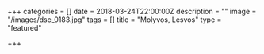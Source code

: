 +++
categories = []
date = 2018-03-24T22:00:00Z
description = ""
image = "/images/dsc_0183.jpg"
tags = []
title = "Molyvos, Lesvos"
type = "featured"

+++
